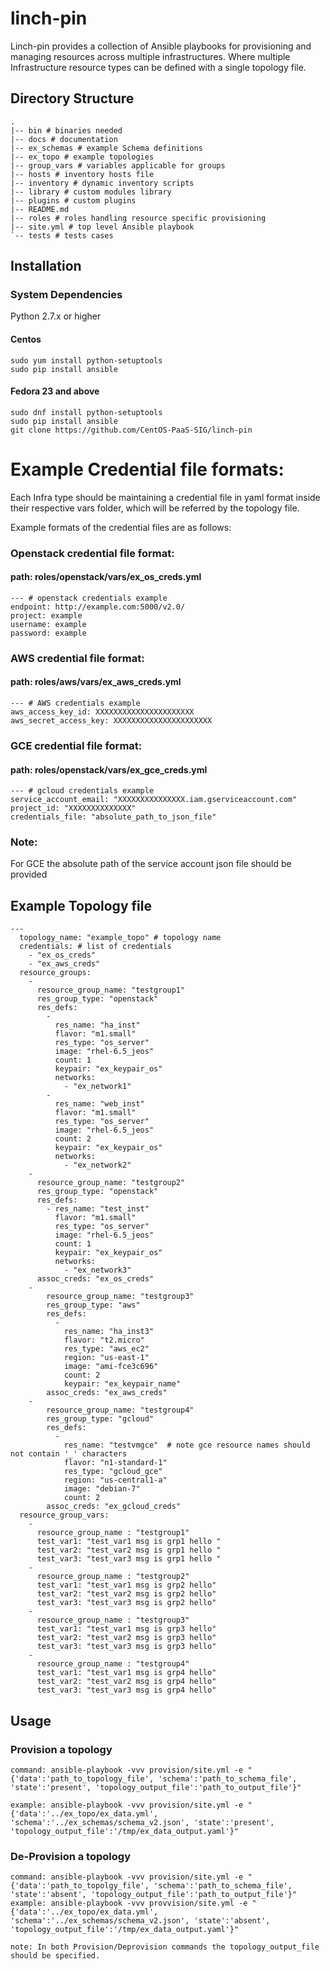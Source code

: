 # linch-pin
Linch-pin provides a collection of Ansible playbooks for provisioning and managing resources across multiple infrastructures.
Where multiple Infrastructure resource types can be defined with a single topology file.

## Directory Structure
```
.
|-- bin # binaries needed
|-- docs # documentation
|-- ex_schemas # example Schema definitions
|-- ex_topo # example topologies
|-- group_vars # variables applicable for groups
|-- hosts # inventory hosts file
|-- inventory # dynamic inventory scripts
|-- library # custom modules library
|-- plugins # custom plugins
|-- README.md
|-- roles # roles handling resource specific provisioning
|-- site.yml # top level Ansible playbook
`-- tests # tests cases
```

## Installation

### System Dependencies
Python 2.7.x  or higher

#### Centos
```
sudo yum install python-setuptools
sudo pip install ansible
```

#### Fedora 23 and above
```
sudo dnf install python-setuptools
sudo pip install ansible
git clone https://github.com/CentOS-PaaS-SIG/linch-pin
```

# Example Credential file formats:
Each Infra type should be maintaining a credential file in yaml format inside their respective vars folder,
which will be referred by the topology file.

Example formats of the credential files are as follows:
### Openstack credential file format: 
#### path: roles/openstack/vars/ex_os_creds.yml
```
--- # openstack credentials example
endpoint: http://example.com:5000/v2.0/
project: example
username: example
password: example
```
### AWS credential file format:
#### path: roles/aws/vars/ex_aws_creds.yml
```
--- # AWS credentials example
aws_access_key_id: XXXXXXXXXXXXXXXXXXXXXX
aws_secret_access_key: XXXXXXXXXXXXXXXXXXXXXX
```
### GCE credential file format:
#### path: roles/openstack/vars/ex_gce_creds.yml
```
--- # gcloud credentials example
service_account_email: "XXXXXXXXXXXXXXX.iam.gserviceaccount.com" 
project_id: "XXXXXXXXXXXXXX" 
credentials_file: "absolute_path_to_json_file"
```
### Note:
For GCE the absolute path of the service account json file should be provided

## Example Topology file 
```
---
  topology_name: "example_topo" # topology name
  credentials: # list of credentials
    - "ex_os_creds" 
    - "ex_aws_creds" 
  resource_groups: 
    - 
      resource_group_name: "testgroup1"
      res_group_type: "openstack"
      res_defs: 
        - 
          res_name: "ha_inst" 
          flavor: "m1.small"
          res_type: "os_server"
          image: "rhel-6.5_jeos"
          count: 1
          keypair: "ex_keypair_os"
          networks:
            - "ex_network1"
        - 
          res_name: "web_inst"
          flavor: "m1.small"
          res_type: "os_server"
          image: "rhel-6.5_jeos"
          count: 2
          keypair: "ex_keypair_os"
          networks:
            - "ex_network2"
    - 
      resource_group_name: "testgroup2"
      res_group_type: "openstack"
      res_defs:
        - res_name: "test_inst"
          flavor: "m1.small"
          res_type: "os_server"
          image: "rhel-6.5_jeos"
          count: 1
          keypair: "ex_keypair_os"
          networks:
            - "ex_network3"
      assoc_creds: "ex_os_creds"
    - 
        resource_group_name: "testgroup3"
        res_group_type: "aws"
        res_defs:
          - 
            res_name: "ha_inst3"
            flavor: "t2.micro"
            res_type: "aws_ec2"
            region: "us-east-1"
            image: "ami-fce3c696"
            count: 2
            keypair: "ex_keypair_name"
        assoc_creds: "ex_aws_creds"
    - 
        resource_group_name: "testgroup4"
        res_group_type: "gcloud"
        res_defs:
          - 
            res_name: "testvmgce"  # note gce resource names should not contain '_' characters 
            flavor: "n1-standard-1"
            res_type: "gcloud_gce"
            region: "us-central1-a"
            image: "debian-7"
            count: 2
        assoc_creds: "ex_gcloud_creds" 
  resource_group_vars:
    - 
      resource_group_name : "testgroup1"
      test_var1: "test_var1 msg is grp1 hello "
      test_var2: "test_var2 msg is grp1 hello "
      test_var3: "test_var3 msg is grp1 hello "
    -
      resource_group_name : "testgroup2"
      test_var1: "test_var1 msg is grp2 hello"
      test_var2: "test_var2 msg is grp2 hello"
      test_var3: "test_var3 msg is grp2 hello"
    -
      resource_group_name : "testgroup3"
      test_var1: "test_var1 msg is grp3 hello"
      test_var2: "test_var2 msg is grp3 hello"
      test_var3: "test_var3 msg is grp3 hello"
    -
      resource_group_name : "testgroup4"
      test_var1: "test_var1 msg is grp4 hello"
      test_var2: "test_var2 msg is grp4 hello"
      test_var3: "test_var3 msg is grp4 hello"

```
## Usage
### Provision a topology
```
command: ansible-playbook -vvv provision/site.yml -e "{'data':'path_to_topology_file', 'schema':'path_to_schema_file', 'state':'present', 'topology_output_file':'path_to_output_file'}"

example: ansible-playbook -vvv provision/site.yml -e "{'data':'../ex_topo/ex_data.yml', 'schema':'../ex_schemas/schema_v2.json', 'state':'present', 'topology_output_file':'/tmp/ex_data_output.yaml'}"
```

### De-Provision a topology
```
command: ansible-playbook -vvv provision/site.yml -e "{'data':'path_to_topolgy_file', 'schema':'path_to_schema_file', 'state':'absent', 'topology_output_file':'path_to_output_file'}"
example: ansible-playbook -vvv provvision/site.yml -e "{'data':'../ex_topo/ex_data.yml', 'schema':'../ex_schemas/schema_v2.json', 'state':'absent', 'topology_output_file':'/tmp/ex_data_output.yaml'}"
```
```
note: In both Provision/Deprovision commands the topology_output_file should be specified.
```
